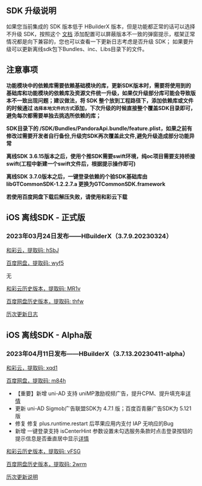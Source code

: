 ## SDK 升级说明
如果您当前集成的 SDK 版本低于 HBuilderX 版本，但是功能都正常的话可以选择不升级 SDK，按照这个 [文档](https://ask.dcloud.net.cn/article/35627) 添加配置可以屏蔽版本不一致的弹窗提示，框架正常情况都是向下兼容的，您也可以查看一下更新日志考虑是否升级 SDK； 如果要升级可以更新离线sdk包下Bundles、inc、Libs目录下的文件。

## 注意事项
**功能模块中的依赖库需要依赖基础模块的库，更新SDK版本时，需要将使用到的基础库和功能模块的依赖库及资源文件统一升级，如果仅升级部分库可能会导致版本不一致出现问题；建议做法，将 SDK 整个放到工程路径下，添加依赖库或文件的时候通过 `选择本地文件的方式`添加，下次升级的时候直接整个覆盖SDK目录即可，避免每次都需要单独去挑选所依赖的库；**

**SDK目录下的 /SDK/Bundles/PandoraApi.bundle/feature.plist，如果之前有修改过需要开发者自行备份,升级完SDK再次覆盖此文件,避免升级造成部分功能异常**

**离线SDK 3.6.15版本之后，使用个推SDK需要swift环境，纯oc项目需要支持桥接swift(工程中新建一个swift文件后，根据提示操作即可)**

**离线SDK 3.7.0版本之后，一键登录依赖的个验SDK基础库由libGTCommonSDK-1.2.2.7.a 更换为GTCommonSDK.framework**

**若使用百度网盘下载后解压失败，请使用和彩云下载**


## iOS 离线SDK - 正式版

### 2023年03月24日发布——HBuilderX（3.7.9.20230324） 

[和彩云，提取码: hSbJ](https://caiyun.139.com/m/i?115Comk3tpPRh) 

[百度网盘，提取码: wyf5](https://pan.baidu.com/s/1jNb8U1h_WH7vQ84mzLXfjA?pwd=wyf5)

无

[和彩云历史版本，提取码: MR1v](https://caiyun.139.com/m/i?115ComkHxp9WR) 

[百度网盘历史版本，提取码: thfw](https://pan.baidu.com/s/1b80maw-HvokYzX4Bc_winA?pwd=thfw)

[历次更新日志](AppDocs/download/update_history_iOS_release.md)


## iOS 离线SDK - Alpha版

### 2023年04月11日发布——HBuilderX（3.7.13.20230411-alpha）

[和彩云，提取码: xqd1](https://caiyun.139.com/m/i?115CeS2CcubZe)

[百度网盘，提取码: m84h](https://pan.baidu.com/s/1QLENYX5tu8d6OH24ZIjMiA?pwd=m84h)

+ 【重要】新增 uni-AD 支持 uniMP激励视频广告，提升CPM、提升填充率[详情](https://uniapp.dcloud.net.cn/uni-ad.html#unimp)
+  更新 uni-AD Sigmob广告联盟SDK为 4.7.1 版；百度百青藤广告SDK为 5.121 版
+  修复 修复 plus.runtime.restart 后苹果应用内支付 IAP 无响应的Bug
+  新增 一键登录支持 isCenterHint 参数设置未勾选服务条款时点击登录按钮的提示信息是否垂直居中显示[详情](https://uniapp.dcloud.net.cn/univerify.html#%E5%AE%A2%E6%88%B7%E7%AB%AF-%E8%AF%B7%E6%B1%82%E7%99%BB%E5%BD%95%E6%8E%88%E6%9D%83)

[和彩云历史版本，提取码: vFSG](https://caiyun.139.com/m/i?115Co7Qaqcmwc) 

[百度网盘历史版本，提取码: 2wrm](https://pan.baidu.com/s/1DerHbqtZsvbaEoeTIuYVoQ?pwd=2wrm)

[历次更新说明](AppDocs/download/update_history_iOS_alpha.md)
